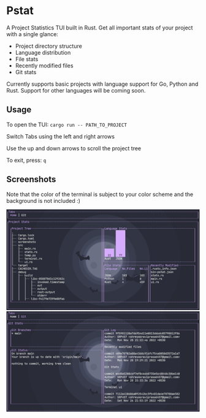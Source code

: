# Pstat

A Project Statistics TUI built in Rust. Get all important stats of your project with a single glance: 
  - Project directory structure
  - Language distribution
  - File stats
  - Recently modified files
  - Git stats

Currently supports basic projects with language support for Go, Python and Rust. Support for other languages will be coming soon.

## Usage
To open the TUI: ```cargo run -- PATH_TO_PROJECT```

Switch Tabs using the left and right arrows

Use the up and down arrows to scroll the project tree

To exit, press: ```q```

## Screenshots
Note that the color of the terminal is subject to your color scheme and the background is not included :)

![alt text](https://github.com/SRP457/pstat/blob/main/screenshots/home.png?raw=true)
![alt text](https://github.com/SRP457/pstat/blob/main/screenshots/git.png?raw=true)
